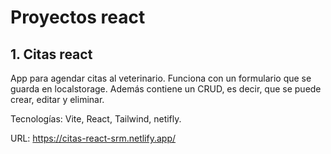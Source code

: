 # Proyectos react

## 1. Citas react

App para agendar citas al veterinario. Funciona con un formulario que se guarda en localstorage. Además contiene un CRUD, es decir, que se puede crear, editar y eliminar.

Tecnologías: Vite, React, Tailwind, netifly.

URL: https://citas-react-srm.netlify.app/
